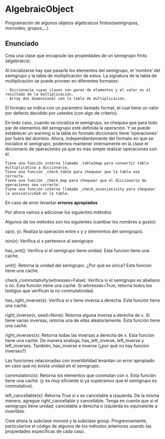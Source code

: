 # AlgebraicObject
Programación de algunos objetos algebraicos finitos(semigrupos, monoides, grupos,...)

## Enunciado

Crea una clase que encapsule las propiedades de un semigrupo finito (algebraico):

Al inicializarse hay que pasarle los elementos del semigrupo, el ‘nombre’ del semigrupo y la tabla de multiplicación de estos. La signatura de la tabla de multiplicación se puede proveer en diferentes formatos:

    - Diccionario cuyas claves son pares de elementos y el valor es el resultado de la multiplicación. 
    - Array dos dimensional con la tabla de multiplicación.

El formato se indica con un parámetro llamado format, el cual tiene un valor por defecto decidido por ustedes (con algo de criterio).

En todo caso, cuando se inicializa el semigrupo, se chequea que para todo par de elementos del semigrupo esté definida la operación. Y se puede establecer un warning si la tabla en formato diccionario tiene ‘operaciones’ por fuera del dominio. Ahora, independientemente del formato en que se inicialice el semigrupo, podemos mantener internamente en la clase el diccionario de operaciones ya que es más simple realizar operaciones con él.

    Tiene una función interna llamada _table2map para convertir tabla multiplicativa a diccionario.
    Tiene una funciòn _check_table para chequear que la tabla sea correcta.
    Tiene una funciòn _check_map para chequear que el diccionario de operaciones sea correcto.
    Tiene una función interna llamada _check_associativity para chequear la asociatividad en la tabla.

En caso de error levantar **errores apropiados**

Por ahora vamos a adicionar los siguientes métodos

Algunos de los métodos son los siguientes (cambiar los nombres a gusto):

op(x, y): Realiza la operación entre x y y (elementos del semigrupo).

isin(x): Verifica si x pertenece al semigrupo

has_unit(): Verifica si el semigrupo tiene unidad. Esta funcion tiene una cache.

unit(): Retorna la unidad del semigrupo. ¿Por qué es única? Esta funcion tiene una cache.

check_commutativity(witnesses=False): Verifica si el semigrupo es abeliano o no. Esta función tiene una caché. Si 
witnesses=True, retorna todos los testigos que verifican la no conmutatividad.

has_right_inverse(x): Verifica si x tiene inversa a derecha. Esta función tiene una caché.

right_inverse(x, seed=None): Retorna alguna inversa a derecha de x. Si tiene varias inversas, retorna una de ellas aleatoriamente. Esta función tiene una caché.

right_inverses(x): Retorna todas las inversas a derecha de x. Esta función tiene una caché.
De manera analoga, has_left_inverse, left_inverse y left_inverses.
También, has_inverse e inverse (¿por qué no hay funciòn inverses?)

Las funciones relacionadas con invertibilidad levantan un error apropiado en caso que no exista unidad en el semigrupo.

commutators(x): Retorna los elementos que conmutan con x. Esta función tiene una caché. (y es muy eficiente si ya supieramos que el semigrupo es conmutativo).

left_cancellable(x): Retorna True si x es cancelable a izquierda. 
De la misma manera, agregue right_cancellable y cancellable. Tenga en cuenta que si el semigrupo tiene unidad, cancelable a derecha o izquierda es equivalente a  invertible.

Cree ahora la subclase monoid y la subclase group. Progresivamente, particularice el código de algunos de los métodos anteriores usando las propiedades específicas de cada caso.

